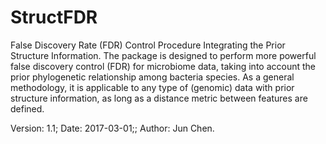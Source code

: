 # StructFDR
False Discovery Rate (FDR) Control Procedure Integrating the Prior Structure Information. The package is designed to perform more powerful false discovery control (FDR) for microbiome data, taking into account the prior phylogenetic relationship among bacteria species.  As a general methodology, it is applicable to any type of (genomic) data with prior structure information, as long as a distance metric between features are defined.

Version: 1.1;
Date: 2017-03-01;;
Author: Jun Chen.

